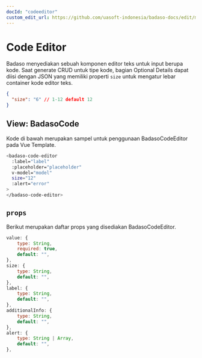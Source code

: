 ```yaml
---
docId: "codeeditor"
custom_edit_url: https://github.com/uasoft-indonesia/badaso-docs/edit/main/i18n/id/docusaurus-plugin-content-docs/current/components/code-editor.md
---
```


# Code Editor

Badaso menyediakan sebuah komponen editor teks untuk input berupa kode. Saat generate CRUD untuk tipe kode, bagian Optional Details dapat diisi dengan JSON yang memiliki properti `size` untuk mengatur lebar container kode editor teks.

```json
{
  "size": "6" // 1-12 default 12
}
```

## View: BadasoCode

Kode di bawah merupakan sampel untuk penggunaan BadasoCodeEditor pada Vue Template.

```bash
<badaso-code-editor
  :label="label"
  :placeholder="placeholder"
  v-model="model"
  size="12"
  :alert="error"
>
</badaso-code-editor>
```

## `props`

Berikut merupakan daftar props yang disediakan BadasoCodeEditor.

```js
value: {
    type: String,
    required: true,
    default: "",
},
size: {
    type: String,
    default: "",
},
label: {
    type: String,
    default: "",
},
additionalInfo: {
    type: String,
    default: "",
},
alert: {
    type: String | Array,
    default: "",
},
```
